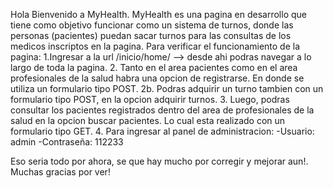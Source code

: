 Hola Bienvenido a MyHealth. MyHealth es una pagina en desarrollo que tiene como objetivo funcionar como un sistema de turnos, donde las personas (pacientes) puedan sacar turnos para las consultas de los medicos inscriptos en la pagina.
Para verificar el funcionamiento de la pagina:
    1.Ingresar a la url /inicio/home/ --> desde ahi podras navegar a lo largo de toda la pagina.
    2. Tanto en el area pacientes como en el area profesionales de la salud habra una opcion de registrarse. En donde se utiliza un formulario tipo POST.
        2b. Podras adquirir un turno tambien con un formulario tipo POST, en la opcion adquirir turnos.
    3. Luego, podras consultar los pacientes registrados dentro del area de profesionales de la salud en la opcion buscar pacientes. Lo cual esta realizado con un formulario tipo GET.
    4. Para ingresar al panel de administracion:
        -Usuario: admin
        -Contraseña: 112233

Eso seria todo por ahora, se que hay mucho por corregir y mejorar aun!. Muchas gracias por ver!
